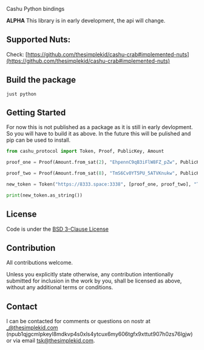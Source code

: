 Cashu Python bindings


**ALPHA** This library is in early development, the api will change.

## Supported Nuts:

Check: [https://github.com/thesimplekid/cashu-crab#implemented-nuts](https://github.com/thesimplekid/cashu-crab#implemented-nuts)

## Build the package

```shell
just python
```

## Getting Started

For now this is not published as a package as it is still in early devlopment. So you will have to build it as above. In the future this will be pulished and pip can be used to install. 

```python
from cashu_protocol import Token, Proof, PublicKey, Amount

proof_one = Proof(Amount.from_sat(2), "EhpennC9qB3iFlW8FZ_pZw", PublicKey.from_hex("02c020067db727d586bc3183aecf97fcb800c3f4cc4759f69c626c9db5d8f5b5d4"), "DSAl9nvvyfva")

proof_two = Proof(Amount.from_sat(8), "TmS6Cv0YT5PU_5ATVKnukw", PublicKey.from_hex("02ac910bef28cbe5d7325415d5c263026f15f9b967a079ca9779ab6e5c2db133a7"), "DSAl9nvvyfva")

new_token = Token("https://8333.space:3338", [proof_one, proof_two], "Thank you.")

print(new_token.as_string())

```


## License

Code is under the [BSD 3-Clause License](LICENSE)

## Contribution

All contributions welcome.

Unless you explicitly state otherwise, any contribution intentionally submitted for inclusion in the work by you, shall be licensed as above, without any additional terms or conditions.

## Contact

I can be contacted for comments or questions on nostr at _@thesimplekid.com (npub1qjgcmlpkeyl8mdkvp4s0xls4ytcux6my606tgfx9xttut907h0zs76lgjw) or via email tsk@thesimplekid.com.
